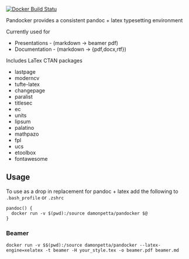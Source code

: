 [![Docker Build Statu](https://img.shields.io/docker/build/damonpetta/pandocker.svg)]()

Pandocker provides a consistent pandoc + latex typesetting environment

Currently used for

  * Presentations - (markdown -> beamer pdf)
  * Documentation - (markdown -> {pdf,docx,rtf})

Includes LaTex CTAN packages

  * lastpage
  * moderncv
  * tufte-latex
  * changepage
  * paralist
  * titlesec
  * ec
  * units
  * lipsum
  * palatino
  * mathpazo
  * fpl
  * ucs
  * etoolbox
  * fontawesome


## Usage

To use as a drop in replacement for pandoc + latex add the following to `.bash_profile` or `.zshrc`

```
pandoc() {
  docker run -v $(pwd):/source damonpetta/pandocker $@
}
```

### Beamer

`docker run -v $$(pwd):/source damonpetta/pandocker --latex-engine=xelatex -t beamer -H your_style.tex -o beamer.pdf beamer.md`

